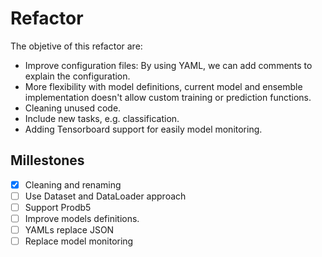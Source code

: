 Refactor
========

The objetive of this refactor are:
* Improve configuration files: By using YAML, we can add comments to explain the configuration.
* More flexibility with model definitions, current model and ensemble implementation doesn't allow custom training or prediction functions.
* Cleaning unused code.
* Include new tasks, e.g. classification.
* Adding Tensorboard support for easily model monitoring.

## Millestones

- [x] Cleaning and renaming
- [ ] Use Dataset and DataLoader approach
- [ ] Support Prodb5
- [ ] Improve models definitions.
- [ ] YAMLs replace JSON
- [ ] Replace model monitoring
